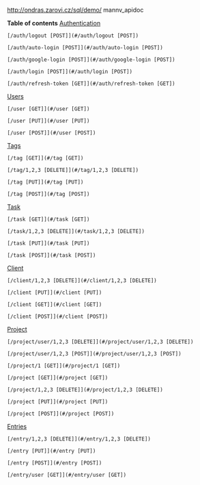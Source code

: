 http://ondras.zarovi.cz/sql/demo/
mannv_apidoc


**Table of contents**
[Authentication](#Authentication)

	[/auth/logout [POST]](#/auth/logout [POST])

	[/auth/auto-login [POST]](#/auth/auto-login [POST])

	[/auth/google-login [POST]](#/auth/google-login [POST])

	[/auth/login [POST]](#/auth/login [POST])

	[/auth/refresh-token [GET]](#/auth/refresh-token [GET])

[Users](#Users)

	[/user [GET]](#/user [GET])

	[/user [PUT]](#/user [PUT])

	[/user [POST]](#/user [POST])

[Tags](#Tags)

	[/tag [GET]](#/tag [GET])

	[/tag/1,2,3 [DELETE]](#/tag/1,2,3 [DELETE])

	[/tag [PUT]](#/tag [PUT])

	[/tag [POST]](#/tag [POST])

[Task](#Task)

	[/task [GET]](#/task [GET])

	[/task/1,2,3 [DELETE]](#/task/1,2,3 [DELETE])

	[/task [PUT]](#/task [PUT])

	[/task [POST]](#/task [POST])

[Client](#Client)

	[/client/1,2,3 [DELETE]](#/client/1,2,3 [DELETE])

	[/client [PUT]](#/client [PUT])

	[/client [GET]](#/client [GET])

	[/client [POST]](#/client [POST])

[Project](#Project)

	[/project/user/1,2,3 [DELETE]](#/project/user/1,2,3 [DELETE])

	[/project/user/1,2,3 [POST]](#/project/user/1,2,3 [POST])

	[/project/1 [GET]](#/project/1 [GET])

	[/project [GET]](#/project [GET])

	[/project/1,2,3 [DELETE]](#/project/1,2,3 [DELETE])

	[/project [PUT]](#/project [PUT])

	[/project [POST]](#/project [POST])

[Entries](#Entries)

	[/entry/1,2,3 [DELETE]](#/entry/1,2,3 [DELETE])

	[/entry [PUT]](#/entry [PUT])

	[/entry [POST]](#/entry [POST])

	[/entry/user [GET]](#/entry/user [GET])